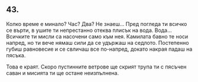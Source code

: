 ## 43.

Колко време е минало? Час? Два? Не знаеш... Пред погледа ти всичко
се върти, в ушите ти непрестанно отеква плисък на вода. Вода...
Всичките ти мисли са насочени само към нея. Камилата бавно те носи
напред, но ти вече нямаш сили да се удържаш на седлото. Постепенно
губиш равновесие и се свличаш все по-напред, докато накрая падаш
на пясъка.

Това е краят. Скоро пустинните ветрове ще скрият трупа ти с
пясъчен саван и мисията ти ще остане неизпълнена.
